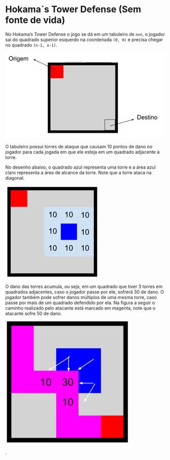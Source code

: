 # Hokama`s Tower Defense (Sem fonte de vida)

No Hokama’s Tower Defense o jogo se dá em um tabuleiro de `nxn`, o jogador sai do quadrado superior esquerdo na coordenada `(0, 0)` e precisa chegar no quadrado `(n-1, n-1)`.

![tabuleiro inicio](hok_area00.png)

O tabuleiro possui torres de ataque que causam 10 pontos de dano no jogador para cada jogada em que ele esteja em um quadrado adjacente à torre.

No desenho abaixo, o quadrado azul representa uma torre e a área azul claro representa a área de alcance da torre. Note que a torre ataca na diagonal.

![tabuleiro inicio](hok_area01.png)

O dano das torres acumula, ou seja, em um quadrado que tiver 3 torres em quadrados adjacentes, caso o jogador passe por ele, sofrerá 30 de dano. O jogador também pode sofrer danos múltiplos de uma mesma torre, caso passe por mais de um quadrado defendido por ela. Na figura a seguir o caminho realizado pelo atacante está marcado em magenta, note que o atacante sofre 50 de dano.

![tabuleiro inicio](hok_area02.png)






.
